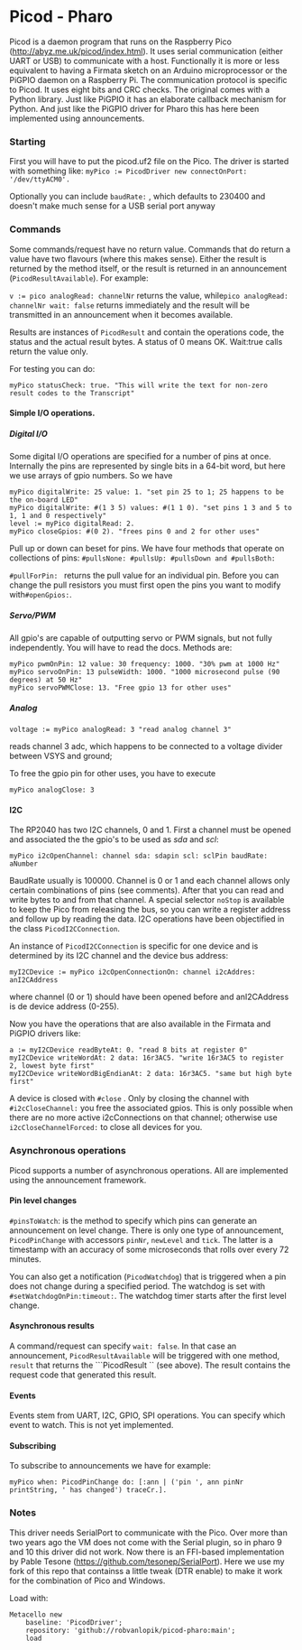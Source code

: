 # Picod - Pharo

Picod is a daemon program that runs on the Raspberry Pico (http://abyz.me.uk/picod/index.html). It uses serial communication (either UART or USB) to communicate with a host. Functionally it is more or less equivalent to having a Firmata sketch on an Arduino microprocessor or the PiGPIO daemon on a Raspberry Pi. The communication protocol is specific to Picod. It uses eight bits and CRC checks. The original comes with a Python library. Just like PiGPIO it has an elaborate callback mechanism for Python. And just like the PiGPIO driver for Pharo this has here been implemented using announcements.

### Starting

First you will have to put the picod.uf2 file on the Pico. The driver is started with something like:
```myPico := PicodDriver new connectOnPort: '/dev/ttyACM0'. ```

Optionally you can include ```baudRate:``` , which defaults to 230400 and doesn't make much sense for a USB serial port anyway

### Commands

Some commands/request have no return value. Commands that do return a value have two flavours (where this makes sense). Either the result is returned by the method itself, or the result is returned in an announcement (```PicodResultAvailable```). For example:

```v := pico analogRead: channelNr```  returns the value, while
​```pico analogRead: channelNr wait: false``` returns immediately and the result will be transmitted in an announcement when it becomes available.

Results are instances of ```PicodResult``` and contain the operations code, the status and the actual result bytes. A status of 0 means OK. Wait:true calls return the value only.

For testing you can do:

```myPico statusCheck: true. "This will write the text for non-zero result codes to the Transcript"```

#### Simple I/O operations.

##### Digital I/O

Some digital I/O operations are specified for a number of pins at once. Internally the pins are represented by single bits in a 64-bit word, but here we use arrays of gpio numbers. So we have

```smalltalk
myPico digitalWrite: 25 value: 1. "set pin 25 to 1; 25 happens to be the on-board LED"
myPico digitalWrite: #(1 3 5) values: #(1 1 0). "set pins 1 3 and 5 to 1, 1 and 0 respectively"
level := myPico digitalRead: 2.
myPico closeGpios: #(0 2). "frees pins 0 and 2 for other uses"
```

Pull up or down can beset for pins. We have four methods that operate on collections of pins: ```#pullsNone: #pullsUp: #pullsDown and #pullsBoth: ```

```#pullForPin: ``` returns the pull value for an individual pin. Before you can change the pull resistors you must first open the pins you want to modify with```#openGpios:```.

##### Servo/PWM

All gpio's are capable of outputting servo or PWM signals, but not fully independently. You will have to read the docs. Methods are:

```smalltalk
myPico pwmOnPin: 12 value: 30 frequency: 1000. "30% pwm at 1000 Hz"
myPico servoOnPin: 13 pulseWidth: 1000. "1000 microsecond pulse (90 degrees) at 50 Hz"
myPico servoPWMClose: 13. "Free gpio 13 for other uses"
```

##### Analog

```voltage := myPico analogRead: 3 "read analog channel 3"```

reads channel 3 adc, which happens to be connected to a voltage divider between VSYS and ground;

To free the gpio pin for other uses, you have to execute

```myPico analogClose: 3```

#### I2C

The RP2040 has two I2C channels, 0 and 1. First a channel must be opened and associated the the gpio's to be used as *sda* and *scl*:

```myPico i2cOpenChannel: channel sda: sdapin scl: sclPin baudRate: aNumber```

BaudRate usually is 100000. Channel is 0 or 1 and each channel allows only certain combinations of pins (see comments). After that you can read and write bytes to and from that channel. A special selector ```noStop``` is available to keep the Pico from releasing the bus, so you can write a register address and follow up by reading the data. I2C operations have been objectified in the class ```PicodI2CConnection```.

An instance of ```PicodI2CConnection``` is specific for one device and is determined by its I2C channel and the device bus address:

```myI2CDevice := myPico i2cOpenConnectionOn: channel i2cAddres: anI2CAddress```

where channel (0 or 1) should have been opened before and anI2CAddress is de device address (0-255).

Now you have the operations that are also available in the Firmata and PiGPIO drivers like:

```smalltalk
a := myI2CDevice readByteAt: 0. "read 8 bits at register 0"
myI2CDevice writeWordAt: 2 data: 16r3AC5. "write 16r3AC5 to register 2, lowest byte first" 
myI2CDevice writeWordBigEndianAt: 2 data: 16r3AC5. "same but high byte first"
```

A device is closed with ```#close``` . Only by closing the channel with ```#i2cCloseChannel:``` you free the associated gpios. This is only possible when there are no more active i2cConnections on that channel; otherwise use ```i2cCloseChannelForced:``` to close all devices for you.

### Asynchronous operations

Picod supports a number of asynchronous operations. All are implemented using the announcement framework.

#### Pin level changes

```#pinsToWatch```: is the method to specify which pins can generate an announcement on level change. There is only one type of announcement, ```PicodPinChange``` with accessors ```pinNr```,  ```newLevel``` and ```tick```. The latter is a timestamp with an accuracy of some microseconds that rolls over every 72 minutes.

You can also get a notification (```PicodWatchdog```)  that is triggered when a pin does not change during a specified period. The watchdog is set with ```#setWatchdogOnPin:timeout:```. The watchdog timer starts after the first level change.

#### Asynchronous results

A command/request can specify ```wait: false```. In that case an announcement, ```PicodResultAvailable``` will be triggered with one method,  ```result```  that returns the ```PicodResult `` (see above). The result contains the request code that generated this result.

#### Events

Events stem from UART, I2C, GPIO, SPI operations. You can specify which event to watch. This is not yet implemented.

#### Subscribing

To subscribe to announcements we have for example:

```myPico when: PicodPinChange do: [:ann | ('pin ', ann pinNr printString, ' has changed') traceCr.].```

### Notes

This driver needs SerialPort to communicate with the Pico. Over more than two years ago the VM does not come with the Serial plugin, so in pharo 9 and 10 this driver did not work. Now there is an FFI-based implementation by Pable Tesone (https://github.com/tesonep/SerialPort). Here we use my fork of this repo that containss a little tweak (DTR enable) to make it work for the combination of Pico and Windows.

Load with:
```
Metacello new 
	baseline: 'PicodDriver';
	repository: 'github://robvanlopik/picod-pharo:main';
	load
```




